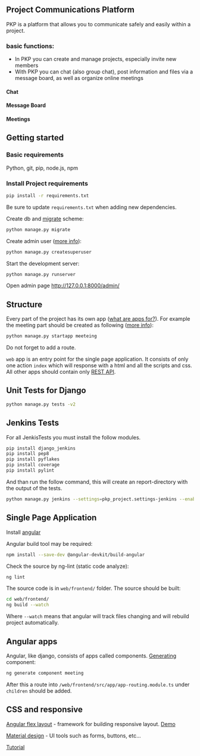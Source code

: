 ## Project Communications Platform
PKP is a platform that allows you to communicate safely and easily within a project.
### basic functions:
* In PKP you can create and manage projects, especially invite new members
* With PKP you can chat (also group chat), post information and files via a message board, as well as organize online meetings
#### Chat
#### Message Board
#### Meetings

## Getting started
### Basic requirements
Python, git, pip, node.js, npm

### Install Project requirements
```sh
pip install -r requirements.txt
```
Be sure to update `requirements.txt` when adding new dependencies.

Create db and [migrate](https://docs.djangoproject.com/en/2.1/topics/migrations/#migration-files) scheme:
```sh
python manage.py migrate
```
Create admin user ([more info](https://docs.djangoproject.com/en/2.1/intro/tutorial02/#introducing-the-django-admin)):
```sh
python manage.py createsuperuser
```

Start the development server:
```sh
python manage.py runserver
```

Open admin page http://127.0.0.1:8000/admin/

## Structure

Every part of the project has its own app ([what are apps for?](https://docs.djangoproject.com/en/2.1/ref/applications/)). For example the meeting part should be created as following ([more info](https://docs.djangoproject.com/en/2.1/intro/tutorial01/#creating-the-polls-app)):
```sh
python manage.py startapp meeteing
```
Do not forget to add a route.

`web` app is an entry point for the single page application. It consists of only one action `index` which will response with a html and all the scripts and css. All other apps should contain only [REST API](https://www.django-rest-framework.org/).

## Unit Tests for Django

```sh
python manage.py tests -v2
```

## Jenkins Tests

For all JenkisTests you must install the follow modules.

```sh
pip install django_jenkins 
pip install pep8
pip install pyflakes
pip install coverage
pip install pylint
```
And than run the follow command, this will create an report-directory with the output of the tests.

```sh
python manage.py jenkins --settings=pkp_project.settings-jenkins --enable-coverage

```

## Single Page Application
Install [angular](https://angular.io/guide/quickstart)

Angular build tool may be required:
```sh
npm install --save-dev @angular-devkit/build-angular
```

Check the source by ng-lint (static code analyze):
```sh
ng lint
```

The source code is in `web/frontend/` folder. The source should be built:
```sh
cd web/frontend/
ng build --watch
```
Where `--watch` means that angular will track files changing and will rebuild project automatically. 

## Angular apps
Angular, like django, consists of apps called components.
[Generating](https://github.com/angular/angular-cli/wiki/generate-component) component:
```sh
ng generate component meeting
```
After this a route into `/web/frontend/src/app/app-routing.module.ts` under `children` should be added.

## CSS and responsive
[Angular flex layout](https://github.com/angular/flex-layout/wiki) - framework for building responsive layout. [Demo](https://tburleson-layouts-demos.firebaseapp.com/#/docs)

[Material design](https://material.angular.io/components/categories) - UI tools such as forms, buttons, etc...

[Tutorial](https://medium.com/letsboot/quick-start-with-angular-material-and-flex-layout-1b065aa1476c)
